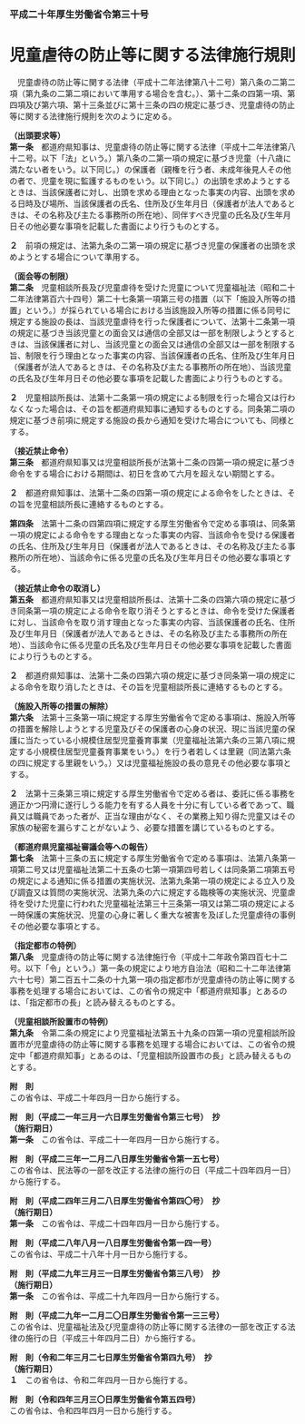 ### 平成二十年厚生労働省令第三十号  
# 児童虐待の防止等に関する法律施行規則  
　児童虐待の防止等に関する法律（平成十二年法律第八十二号）第八条の二第二項（第九条の二第二項において準用する場合を含む。）、第十二条の四第一項、第四項及び第六項、第十三条並びに第十三条の四の規定に基づき、児童虐待の防止等に関する法律施行規則を次のように定める。  
  
**（出頭要求等）**  
**第一条**　都道府県知事は、児童虐待の防止等に関する法律（平成十二年法律第八十二号。以下「法」という。）第八条の二第一項の規定に基づき児童（十八歳に満たない者をいう。以下同じ。）の保護者（親権を行う者、未成年後見人その他の者で、児童を現に監護するものをいう。以下同じ。）の出頭を求めようとするときは、当該保護者に対し、出頭を求める理由となった事実の内容、出頭を求める日時及び場所、当該保護者の氏名、住所及び生年月日（保護者が法人であるときは、その名称及び主たる事務所の所在地）、同伴すべき児童の氏名及び生年月日その他必要な事項を記載した書面により行うものとする。  
  
**２**　前項の規定は、法第九条の二第一項の規定に基づき児童の保護者の出頭を求めようとする場合について準用する。  
  
**（面会等の制限）**  
**第二条**　児童相談所長及び児童虐待を受けた児童について児童福祉法（昭和二十二年法律第百六十四号）第二十七条第一項第三号の措置（以下「施設入所等の措置」という。）が採られている場合における当該施設入所等の措置に係る同号に規定する施設の長は、当該児童虐待を行った保護者について、法第十二条第一項の規定に基づき当該児童との面会又は通信の全部又は一部を制限しようとするときは、当該保護者に対し、当該児童との面会又は通信の全部又は一部を制限する旨、制限を行う理由となった事実の内容、当該保護者の氏名、住所及び生年月日（保護者が法人であるときは、その名称及び主たる事務所の所在地）、当該児童の氏名及び生年月日その他必要な事項を記載した書面により行うものとする。  
  
**２**　児童相談所長は、法第十二条第一項の規定による制限を行った場合又は行わなくなった場合は、その旨を都道府県知事に通知するものとする。同条第二項の規定に基づき前項に規定する施設の長から通知を受けた場合についても、同様とする。  
  
**（接近禁止命令）**  
**第三条**　都道府県知事又は児童相談所長が法第十二条の四第一項の規定に基づき命令をする場合における期間は、初日を含めて六月を超えない期間とする。  
  
**２**　都道府県知事は、法第十二条の四第一項の規定による命令をしたときは、その旨を児童相談所長に連絡するものとする。  
  
**第四条**　法第十二条の四第四項に規定する厚生労働省令で定める事項は、同条第一項の規定による命令をする理由となった事実の内容、当該命令を受ける保護者の氏名、住所及び生年月日（保護者が法人であるときは、その名称及び主たる事務所の所在地）、当該命令に係る児童の氏名及び生年月日その他必要な事項とする。  
  
**（接近禁止命令の取消し）**  
**第五条**　都道府県知事又は児童相談所長は、法第十二条の四第六項の規定に基づき同条第一項の規定による命令を取り消そうとするときは、命令を受けた保護者に対し、当該命令を取り消す理由となった事実の内容、当該保護者の氏名、住所及び生年月日（保護者が法人であるときは、その名称及び主たる事務所の所在地）、当該命令に係る児童の氏名及び生年月日その他必要な事項を記載した書面により行うものとする。  
  
**２**　都道府県知事は、法第十二条の四第六項の規定に基づき同条第一項の規定による命令を取り消したときは、その旨を児童相談所長に連絡するものとする。  
  
**（施設入所等の措置の解除）**  
**第六条**　法第十三条第一項に規定する厚生労働省令で定める事項は、施設入所等の措置を解除しようとする児童及びその保護者の心身の状況、現に当該児童の保護に当たっている小規模住居型児童養育事業（児童福祉法第六条の三第八項に規定する小規模住居型児童養育事業をいう。）を行う者若しくは里親（同法第六条の四に規定する里親をいう。）又は児童福祉施設の長の意見その他必要な事項とする。  
  
**２**　法第十三条第三項に規定する厚生労働省令で定める者は、委託に係る事務を適正かつ円滑に遂行しうる能力を有する人員を十分に有している者であって、職員又は職員であった者が、正当な理由がなく、その業務上知り得た児童又はその家族の秘密を漏らすことがないよう、必要な措置を講じているものとする。  
  
**（都道府県児童福祉審議会等への報告）**  
**第七条**　法第十三条の五に規定する厚生労働省令で定める事項は、法第八条第一項第二号又は児童福祉法第二十五条の七第一項第四号若しくは同条第二項第五号の規定による通知に係る措置の実施状況、法第九条第一項の規定による立入り及び調査又は質問の実施状況、法第九条の六に規定する臨検等の実施状況、児童虐待を受けた児童に行われた児童福祉法第三十三条第一項又は第二項の規定による一時保護の実施状況、児童の心身に著しく重大な被害を及ぼした児童虐待の事例その他必要な事項とする。  
  
**（指定都市の特例）**  
**第八条**　児童虐待の防止等に関する法律施行令（平成十二年政令第四百七十二号。以下「令」という。）第一条の規定により地方自治法（昭和二十二年法律第六十七号）第二百五十二条の十九第一項の指定都市が児童虐待の防止等に関する事務を処理する場合においては、この省令の規定中「都道府県知事」とあるのは、「指定都市の長」と読み替えるものとする。  
  
**（児童相談所設置市の特例）**  
**第九条**　令第二条の規定により児童福祉法第五十九条の四第一項の児童相談所設置市が児童虐待の防止等に関する事務を処理する場合においては、この省令の規定中「都道府県知事」とあるのは、「児童相談所設置市の長」と読み替えるものとする。  
  
**附　則**  
この省令は、平成二十年四月一日から施行する。  
  
**附　則（平成二一年三月一六日厚生労働省令第三七号）　抄**  
**（施行期日）**  
**第一条**　この省令は、平成二十一年四月一日から施行する。  
  
**附　則（平成二三年一二月二八日厚生労働省令第一五七号）**  
この省令は、民法等の一部を改正する法律の施行の日（平成二十四年四月一日）から施行する。  
  
**附　則（平成二四年三月二八日厚生労働省令第四〇号）　抄**  
**（施行期日）**  
**第一条**　この省令は、平成二十四年四月一日から施行する。  
  
**附　則（平成二八年八月一八日厚生労働省令第一四一号）**  
この省令は、平成二十八年十月一日から施行する。  
  
**附　則（平成二九年三月三一日厚生労働省令第三八号）　抄**  
**（施行期日）**  
**第一条**　この省令は、平成二十九年四月一日から施行する。  
  
**附　則（平成二九年一二月二〇日厚生労働省令第一三三号）**  
この省令は、児童福祉法及び児童虐待の防止等に関する法律の一部を改正する法律の施行の日（平成三十年四月二日）から施行する。  
  
**附　則（令和二年三月二七日厚生労働省令第四九号）　抄**  
**（施行期日）**  
**１**　この省令は、令和二年四月一日から施行する。  
  
**附　則（令和四年三月三〇日厚生労働省令第五四号）**  
この省令は、令和四年四月一日から施行する。  
  
